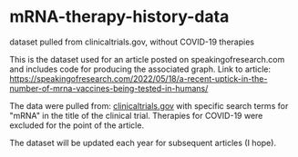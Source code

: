 # mRNA-therapy-history-data
 dataset pulled from clinicaltrials.gov, without COVID-19 therapies

This is the dataset used for an article posted on speakingofresearch.com and includes code for producing the associated graph. Link to article: https://speakingofresearch.com/2022/05/18/a-recent-uptick-in-the-number-of-mrna-vaccines-being-tested-in-humans/

The data were pulled from: [clinicaltrials.gov](https://clinicaltrials.gov/ct2/results?cond=&term=&type=&rslt=&age_v=&gndr=&intr=&titles=mRNA&outc=&spons=&lead=&id=&cntry=&state=&city=&dist=&locn=&rsub=&strd_s=01%2F01%2F2020&strd_e=&prcd_s=&prcd_e=&sfpd_s=&sfpd_e=&rfpd_s=&rfpd_e=&lupd_s=&lupd_e=&sort=nwst) with specific search terms for "mRNA" in the title of the clinical trial. Therapies for COVID-19 were excluded for the point of the article. 

The dataset will be updated each year for subsequent articles (I hope). 

